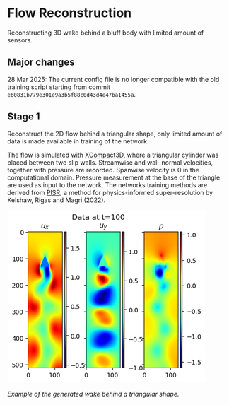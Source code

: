 # Flow Reconstruction

Reconstructing 3D wake behind a bluff body with limited amount of sensors. 

## Major changes

28 Mar 2025: The current config file is no longer compatible with the old training script starting from commit `e60831b779e301e9a3b5f88c0d43d4e47ba1455a`. 

## Stage 1

Reconstruct the 2D flow behind a triangular shape, only limited amount of data is made available in training of the network.

The flow is simulated with [XCompact3D](https://github.com/xcompact3d/Incompact3d), where a triangular cylinder was placed between two slip walls.
Streamwise and wall-normal velocities, together with pressure are recorded. Spanwise velocity is $0$ in the computational domain. 
Pressure measurement at the base of the triangle are used as input to the network. 
The networks training methods are derived from [PISR](https://github.com/MagriLab/PISR), a method for physics-informed super-resolution by Kelshaw, Rigas and Magri (2022).

![A snapshot of an example dataset used in stage 1.](./admin/doc/pic/triangle2d_example.png)

*Example of the generated wake behind a triangular shape.*